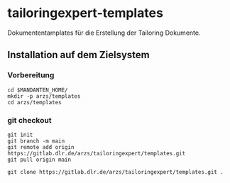 # tailoringexpert-templates

Dokumententamplates für die Erstellung der Tailoring Dokumente.

## Installation auf dem Zielsystem

### Vorbereitung

	cd $MANDANTEN_HOME/
	mkdir -p arzs/templates
	cd arzs/templates

### git checkout

	git init
	git branch -m main
	git remote add origin https://gitlab.dlr.de/arzs/tailoringexpert/templates.git
	git pull origin main

    git clone https://gitlab.dlr.de/arzs/tailoringexpert/templates.git .